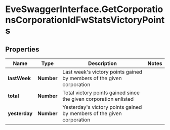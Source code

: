 # EveSwaggerInterface.GetCorporationsCorporationIdFwStatsVictoryPoints

## Properties
Name | Type | Description | Notes
------------ | ------------- | ------------- | -------------
**lastWeek** | **Number** | Last week&#39;s victory points gained by members of the given corporation | 
**total** | **Number** | Total victory points gained since the given corporation enlisted | 
**yesterday** | **Number** | Yesterday&#39;s victory points gained by members of the given corporation | 


